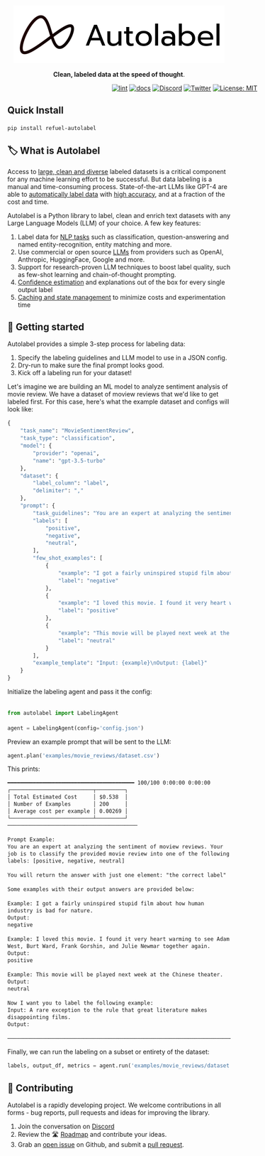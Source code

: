 <p align="center">
  <a href="https://refuel.ai"><img src="docs/assets/autolabel.png" alt="Refuel logo"></a>
</p>
<p align="center">
    <b>Clean, labeled data at the speed of thought</b>.
</p>

<div align="center" style="width:800px">

[![lint](https://github.com/refuel-ai/refuel-oracle/actions/workflows/black.yaml/badge.svg)](https://github.com/refuel-ai/refuel-oracle/actions/workflows/black.yaml/badge.svg) [![docs](https://github.com/refuel-ai/refuel-oracle/actions/workflows/docs.yaml/badge.svg)](https://docs.refuel.ai/) [![Discord](https://img.shields.io/discord/1098746693152931901)](https://discord.gg/fweVnRx6CU) [![Twitter](https://badgen.net/badge/icon/twitter?icon=twitter&label)](https://twitter.com/RefuelAI) [![License: MIT](https://badgen.net/badge/license/MIT/blue)](https://opensource.org/licenses/MIT)
</div>

## Quick Install

`pip install refuel-autolabel`

## 🏷 What is Autolabel

Access to [large, clean and diverse](https://twitter.com/karpathy/status/1528443124577513472?lang=en) labeled datasets is a critical component for any machine learning effort to be successful. But data labeling is a manual and time-consuming process. State-of-the-art LLMs like GPT-4 are able to [automatically label data](https://arxiv.org/abs/2303.15056) with [high accuracy](https://arxiv.org/abs/2303.16854), and at a fraction of the cost and time.

Autolabel is a Python library to label, clean and enrich text datasets with any Large Language Models (LLM) of your choice. A few key features:

1. Label data for [NLP tasks](https://docs.refuel.ai/guide/tasks/classification_task/) such as classification, question-answering and named entity-recognition, entity matching and more.
2. Use commercial or open source [LLMs](https://docs.refuel.ai/guide/llms/llms/) from providers such as OpenAI, Anthropic, HuggingFace, Google and more.
3. Support for research-proven LLM techniques to boost label quality, such as few-shot learning and chain-of-thought prompting.
4. [Confidence estimation](https://docs.refuel.ai/guide/accuracy/confidence/) and explanations out of the box for every single output label
5. [Caching and state management](https://docs.refuel.ai/guide/reliability/state-management/) to minimize costs and experimentation time

## 🚀 Getting started

Autolabel provides a simple 3-step process for labeling data:

1. Specify the labeling guidelines and LLM model to use in a JSON config.
2. Dry-run to make sure the final prompt looks good.
3. Kick off a labeling run for your dataset!

Let's imagine we are building an ML model to analyze sentiment analysis of movie review. We have a dataset of moview reviews that we'd like to get labeled first. For this case, here's what the example dataset and configs will look like:

```python
{
    "task_name": "MovieSentimentReview",
    "task_type": "classification",
    "model": {
        "provider": "openai",
        "name": "gpt-3.5-turbo"
    },
    "dataset": {
        "label_column": "label",
        "delimiter": ","
    },
    "prompt": {
        "task_guidelines": "You are an expert at analyzing the sentiment of moview reviews. Your job is to classify the provided movie review into one of the following labels: {labels}",
        "labels": [
            "positive",
            "negative",
            "neutral",
        ],
        "few_shot_examples": [
            {
                "example": "I got a fairly uninspired stupid film about how human industry is bad for nature.",
                "label": "negative"
            },
            {
                "example": "I loved this movie. I found it very heart warming to see Adam West, Burt Ward, Frank Gorshin, and Julie Newmar together again.",
                "label": "positive"
            },
            {
                "example": "This movie will be played next week at the Chinese theater.",
                "label": "neutral"
            }
        ],
        "example_template": "Input: {example}\nOutput: {label}"
    }
}
```

Initialize the labeling agent and pass it the config:

```python

from autolabel import LabelingAgent

agent = LabelingAgent(config='config.json')
```

Preview an example prompt that will be sent to the LLM:

```python
agent.plan('examples/movie_reviews/dataset.csv')
```

This prints:

```
━━━━━━━━━━━━━━━━━━━━━━━━━━━━━━━━━━━━━━━━ 100/100 0:00:00 0:00:00
┌──────────────────────────┬─────────┐
│ Total Estimated Cost     │ $0.538  │
│ Number of Examples       │ 200     │
│ Average cost per example │ 0.00269 │
└──────────────────────────┴─────────┘
─────────────────────────────────────────

Prompt Example:
You are an expert at analyzing the sentiment of moview reviews. Your job is to classify the provided movie review into one of the following labels: [positive, negative, neutral]

You will return the answer with just one element: "the correct label"

Some examples with their output answers are provided below:

Example: I got a fairly uninspired stupid film about how human industry is bad for nature.
Output:
negative

Example: I loved this movie. I found it very heart warming to see Adam West, Burt Ward, Frank Gorshin, and Julie Newmar together again.
Output:
positive

Example: This movie will be played next week at the Chinese theater.
Output:
neutral

Now I want you to label the following example:
Input: A rare exception to the rule that great literature makes disappointing films.
Output:

─────────────────────────────────────────────────────────────────────────────────────────

```

Finally, we can run the labeling on a subset or entirety of the dataset:

```python
labels, output_df, metrics = agent.run('examples/movie_reviews/dataset.csv')
```

## 🙌 Contributing

Autolabel is a rapidly developing project. We welcome contributions in all forms - bug reports, pull requests and ideas for improving the library.

1. Join the conversation on [Discord](https://discord.gg/fweVnRx6CU)
2. Review the 🛣️ [Roadmap]() and contribute your ideas.
3. Grab an [open issue](https://github.com/refuel-ai/autolabel/issues) on Github, and submit a [pull request](https://github.com/refuel-ai/autolabel/blob/main/CONTRIBUTING.md).
